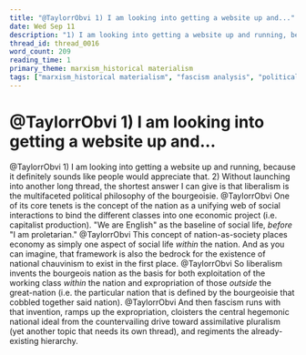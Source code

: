 ```yaml
---
title: "@TaylorrObvi 1) I am looking into getting a website up and..."
date: Wed Sep 11
description: "1) I am looking into getting a website up and running, because it definitely sounds like people would appreciate that."
thread_id: thread_0016
word_count: 209
reading_time: 1
primary_theme: marxism_historical materialism
tags: ["marxism_historical materialism", "fascism analysis", "political economy"]
---
```


# @TaylorrObvi 1) I am looking into getting a website up and...

@TaylorrObvi 1) I am looking into getting a website up and running, because it definitely sounds like people would appreciate that.
2) Without launching into another long thread, the shortest answer I can give is that liberalism is the multifaceted political philosophy of the bourgeoisie. @TaylorrObvi One of its core tenets is the concept of the nation as a unifying web of social interactions to bind the different classes into one economic project (i.e. capitalist production). "We are English" as the baseline of social life, *before* "I am proletarian." @TaylorrObvi This concept of nation-as-society places economy as simply one aspect of social life *within* the nation. And as you can imagine, that framework is also the bedrock for the existence of national chauvinism to exist in the first place. @TaylorrObvi So liberalism invents the bourgeois nation as the basis for both exploitation of the working class *within* the nation and expropriation of those *outside* the great-nation (i.e. the particular nation that is defined by the bourgeoisie that cobbled together said nation). @TaylorrObvi And then fascism runs with that invention, ramps up the expropriation, cloisters the central hegemonic national ideal from the countervailing drive toward assimilative pluralism (yet another topic that needs its own thread), and regiments the already-existing hierarchy.